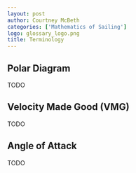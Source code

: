 ```yaml
---
layout: post
author: Courtney McBeth
categories: ['Mathematics of Sailing']
logo: glossary_logo.png
title: Terminology
---
```


## Polar Diagram

TODO

## Velocity Made Good (VMG)

TODO

## Angle of Attack

TODO